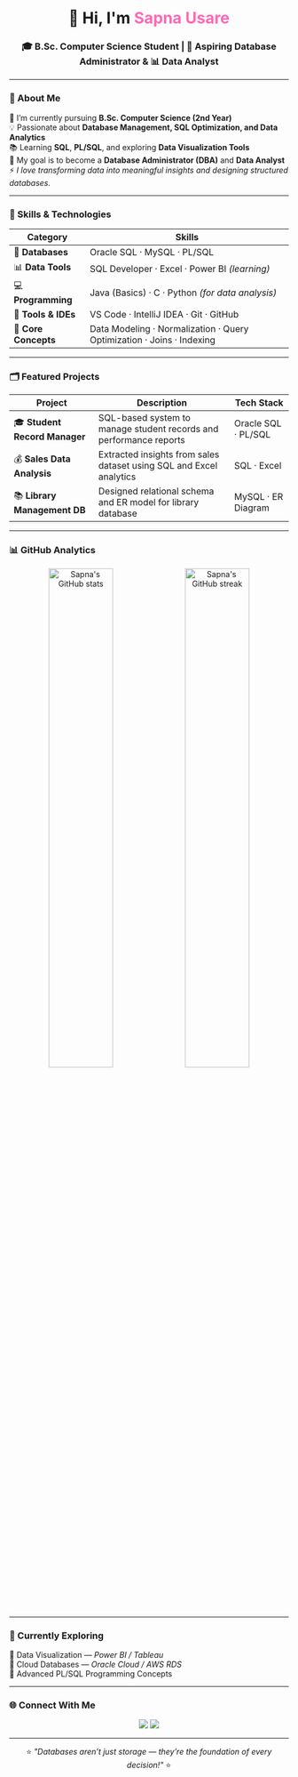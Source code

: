 <!-- HEADER -->
<h1 align="center">👋 Hi, I'm <span style="color:#FF69B4;">Sapna Usare</span></h1>
<h3 align="center">🎓 B.Sc. Computer Science Student | 💾 Aspiring Database Administrator & 📊 Data Analyst</h3>

---

### 💫 About Me  
🌱 I’m currently pursuing **B.Sc. Computer Science (2nd Year)**  
💡 Passionate about **Database Management, SQL Optimization, and Data Analytics**  
📚 Learning **SQL**, **PL/SQL**, and exploring **Data Visualization Tools**  
🎯 My goal is to become a **Database Administrator (DBA)** and **Data Analyst**  
⚡ *I love transforming data into meaningful insights and designing structured databases.*

---

### 🧠 Skills & Technologies  

| Category | Skills |
|-----------|---------|
| 💾 **Databases** | Oracle SQL · MySQL · PL/SQL |
| 📊 **Data Tools** | SQL Developer · Excel · Power BI *(learning)* |
| 💻 **Programming** | Java (Basics) · C · Python *(for data analysis)* |
| 🧰 **Tools & IDEs** | VS Code · IntelliJ IDEA · Git · GitHub |
| 🔐 **Core Concepts** | Data Modeling · Normalization · Query Optimization · Joins · Indexing |

---

### 🗂️ Featured Projects  

| Project | Description | Tech Stack |
|----------|--------------|-------------|
| 🎓 **Student Record Manager** | SQL-based system to manage student records and performance reports | Oracle SQL · PL/SQL |
| 💰 **Sales Data Analysis** | Extracted insights from sales dataset using SQL and Excel analytics | SQL · Excel |
| 📚 **Library Management DB** | Designed relational schema and ER model for library database | MySQL · ER Diagram |

---

### 📊 GitHub Analytics  

<p align="center">
  <img src="https://github-readme-stats.vercel.app/api?username=sapna-usare&show_icons=true&theme=rose_pine&hide_border=true" width="48%" alt="Sapna's GitHub stats"/>
  <img src="https://github-readme-streak-stats.herokuapp.com/?user=sapna-usare&theme=rose_pine&hide_border=true" width="48%" alt="Sapna's GitHub streak"/>
</p>

---

### 🧩 Currently Exploring  
🔹 Data Visualization — *Power BI / Tableau*  
🔹 Cloud Databases — *Oracle Cloud / AWS RDS*  
🔹 Advanced PL/SQL Programming Concepts  

---

### 🌐 Connect With Me  

<p align="center">
  <a href="mailto:sapna.usare@gmail.com"><img src="https://img.shields.io/badge/Gmail-FF69B4?style=for-the-badge&logo=gmail&logoColor=white"/></a>
  <a href="https://www.linkedin.com/in/sapna-usare/"><img src="https://img.shields.io/badge/LinkedIn-FF69B4?style=for-the-badge&logo=linkedin&logoColor=white"/></a>
</p>

---

<p align="center">
  ⭐ <i>"Databases aren’t just storage — they’re the foundation of every decision!"</i> ⭐
</p>
